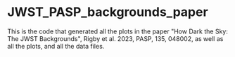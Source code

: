 # JWST_PASP_backgrounds_paper
This is the code that generated all the plots in the paper "How Dark the Sky: The JWST Backgrounds", Rigby et al. 2023, PASP, 135, 048002, as well as all the plots, and all the data files.  
